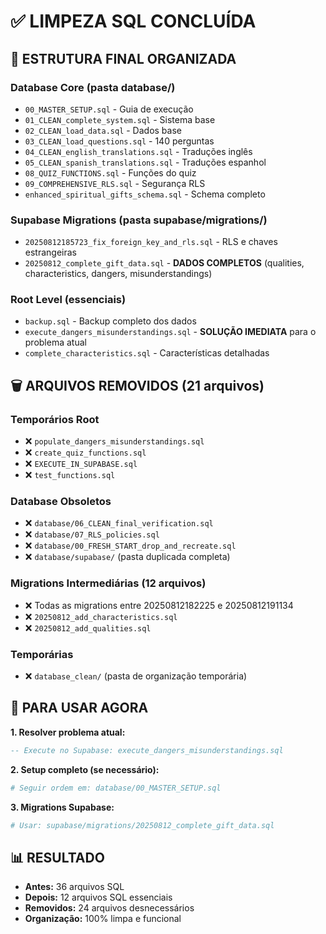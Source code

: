 # ✅ LIMPEZA SQL CONCLUÍDA

## 📁 ESTRUTURA FINAL ORGANIZADA

### Database Core (pasta database/)
- `00_MASTER_SETUP.sql` - Guia de execução
- `01_CLEAN_complete_system.sql` - Sistema base
- `02_CLEAN_load_data.sql` - Dados base
- `03_CLEAN_load_questions.sql` - 140 perguntas
- `04_CLEAN_english_translations.sql` - Traduções inglês
- `05_CLEAN_spanish_translations.sql` - Traduções espanhol
- `08_QUIZ_FUNCTIONS.sql` - Funções do quiz
- `09_COMPREHENSIVE_RLS.sql` - Segurança RLS
- `enhanced_spiritual_gifts_schema.sql` - Schema completo

### Supabase Migrations (pasta supabase/migrations/)
- `20250812185723_fix_foreign_key_and_rls.sql` - RLS e chaves estrangeiras
- `20250812_complete_gift_data.sql` - **DADOS COMPLETOS** (qualities, characteristics, dangers, misunderstandings)

### Root Level (essenciais)
- `backup.sql` - Backup completo dos dados
- `execute_dangers_misunderstandings.sql` - **SOLUÇÃO IMEDIATA** para o problema atual
- `complete_characteristics.sql` - Características detalhadas

## 🗑️ ARQUIVOS REMOVIDOS (21 arquivos)

### Temporários Root
- ❌ `populate_dangers_misunderstandings.sql`
- ❌ `create_quiz_functions.sql`
- ❌ `EXECUTE_IN_SUPABASE.sql`
- ❌ `test_functions.sql`

### Database Obsoletos
- ❌ `database/06_CLEAN_final_verification.sql`
- ❌ `database/07_RLS_policies.sql`
- ❌ `database/00_FRESH_START_drop_and_recreate.sql`
- ❌ `database/supabase/` (pasta duplicada completa)

### Migrations Intermediárias (12 arquivos)
- ❌ Todas as migrations entre 20250812182225 e 20250812191134
- ❌ `20250812_add_characteristics.sql`
- ❌ `20250812_add_qualities.sql`

### Temporárias
- ❌ `database_clean/` (pasta de organização temporária)

## 🎯 PARA USAR AGORA

**1. Resolver problema atual:**
```sql
-- Execute no Supabase: execute_dangers_misunderstandings.sql
```

**2. Setup completo (se necessário):**
```bash
# Seguir ordem em: database/00_MASTER_SETUP.sql
```

**3. Migrations Supabase:**
```bash
# Usar: supabase/migrations/20250812_complete_gift_data.sql
```

## 📊 RESULTADO

- **Antes:** 36 arquivos SQL
- **Depois:** 12 arquivos SQL essenciais
- **Removidos:** 24 arquivos desnecessários
- **Organização:** 100% limpa e funcional